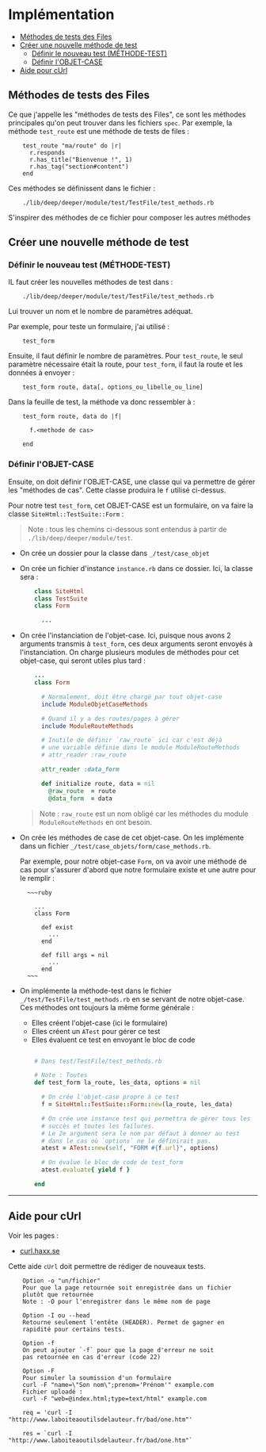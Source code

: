 # Implémentation

* [Méthodes de tests des Files](#fichierdefinissantlesmethodesdetestdefile)
* [Créer une nouvelle méthode de test](#creerunnouveautest)
  * [Définir le nouveau test (MÉTHODE-TEST)](#definitiondunouveautest)
  * [Définir l'OBJET-CASE](#definirlobjetcase)
* [Aide pour cUrl](#aidepourcurl)

<a name='fichierdefinissantlesmethodesdetestdefile'></a>

## Méthodes de tests des Files
Ce que j'appelle les "méthodes de tests des Files", ce sont les méthodes principales qu'on peut trouver dans les fichiers `spec`. Par exemple, la méthode `test_route` est une méthode de tests de files :

        test_route "ma/route" do |r|
          r.responds
          r.has_title("Bienvenue !", 1)
          r.has_tag("section#content")
        end

Ces méthodes se définissent dans le fichier :


        ./lib/deep/deeper/module/test/TestFile/test_methods.rb

S'inspirer des méthodes de ce fichier pour composer les autres méthodes


<a name='creerunnouveautest'></a>

## Créer une nouvelle méthode de test

<a name='definitiondunouveautest'></a>

### Définir le nouveau test (MÉTHODE-TEST)


IL faut créer les nouvelles méthodes de test dans :

        ./lib/deep/deeper/module/test/TestFile/test_methods.rb

Lui trouver un nom et le nombre de paramètres adéquat.

Par exemple, pour teste un formulaire, j'ai utilisé :

        test_form

Ensuite, il faut définir le nombre de paramètres. Pour `test_route`, le seul paramètre nécessaire était la route, pour `test_form`, il faut la route et les données à envoyer :

        test_form route, data[, options_ou_libelle_ou_line]

Dans la feuille de test, la méthode va donc ressembler à :

        test_form route, data do |f|

          f.<methode de cas>

        end

<a name='definirlobjetcase'></a>

### Définir l'OBJET-CASE

Ensuite, on doit définir l'OBJET-CASE, une classe qui va permettre de gérer les "méthodes de cas". Cette classe produira le `f` utilisé ci-dessus.

Pour notre test `test_form`, cet OBJET-CASE est un formulaire, on va faire la classe  `SiteHtml::TestSuite::Form` :

> Note : tous les chemins ci-dessous sont entendus à partir de `./lib/deep/deeper/module/test`.

* On crée un dossier pour la classe dans `_/test/case_objet`
* On crée un fichier d'instance `instance.rb` dans ce dossier. Ici, la classe sera :

    ~~~ruby
        class SiteHtml
        class TestSuite
        class Form

          ...

    ~~~

* On crée l'instanciation de l'objet-case. Ici, puisque nous avons 2 arguments transmis à `test_form`, ces deux arguments seront envoyés à l'instanciation. On charge plusieurs modules de méthodes pour cet objet-case, qui seront utiles plus tard :

    ~~~ruby
        ...
        class Form

          # Normalement, doit être chargé par tout objet-case
          include ModuleObjetCaseMethods

          # Quand il y a des routes/pages à gérer
          include ModuleRouteMethods

          # Inutile de définir `raw_route` ici car c'est déjà
          # une variable définie dans le module ModuleRouteMethods
          # attr_reader :raw_route

          attr_reader :data_form

          def initialize route, data = nil
            @raw_route  = route
            @data_form  = data

    ~~~

    > Note : `raw_route` est un nom obligé car les méthodes du module
    `ModuleRouteMethods` en ont besoin.

* On crée les méthodes de case de cet objet-case. On les implémente dans un fichier `_/test/case_objets/form/case_methods.rb`.

    Par exemple, pour notre objet-case `Form`, on va avoir une méthode de cas pour s'assurer d'abord que notre formulaire existe et une autre pour le remplir :

        ~~~ruby

          ...
          class Form

            def exist
              ...
            end

            def fill args = nil
              ...
            end
        ~~~

* On implémente la méthode-test dans le fichier `_/test/TestFile/test_methods.rb` en se servant de notre objet-case. Ces méthodes ont toujours la même forme générale :

    * Elles créent l'objet-case (ici le formulaire)
    * Elles créent un `ATest` pour gérer ce test
    * Elles évaluent ce test en envoyant le bloc de code

    ~~~ruby

        # Dans test/TestFile/test_methods.rb

        # Note : Toutes
        def test_form la_route, les_data, options = nil

          # On crée l'objet-case propre à ce test
          f = SiteHtml::TestSuite::Form::new(la_route, les_data)

          # On crée une instance test qui permettra de gérer tous les
          # succès et toutes les failures.
          # Le 2e argument sera le nom par défaut à donner au test
          # dans le cas où `options` ne le définirait pas.
          atest = ATest::new(self, "FORM #{f.url}", options)

          # On évalue le bloc de code de test_form
          atest.evaluate{ yield f }

        end

    ~~~

---------------------------------------------------------------------

<a name='aidepourcurl'></a>

## Aide pour cUrl

Voir les pages :

* [curl.haxx.se](https://curl.haxx.se/docs/httpscripting.html#Forms_explained)

Cette aide `cUrl` doit permettre de rédiger de nouveaux tests.


        Option -o "un/fichier"
        Pour que la page retournée soit enregistrée dans un fichier
        plutôt que retournée
        Note : -O pour l'enregistrer dans le même nom de page

        Option -I ou --head
        Retourne seulement l'entête (HEADER). Permet de gagner en
        rapidité pour certains tests.

        Option -f
        On peut ajouter `-f` pour que la page d'erreur ne soit
        pas retournée en cas d'erreur (code 22)

        Option -F
        Pour simuler la soumission d'un formulaire
        curl -F "name=\"Son nom\";prenom='Prénom'" example.com
        Fichier uploadé :
        curl -F "web=@index.html;type=text/html" example.com

        req = 'curl -I "http://www.laboiteaoutilsdelauteur.fr/bad/one.htm"'

        res = `curl -I "http://www.laboiteaoutilsdelauteur.fr/bad/one.htm"`
